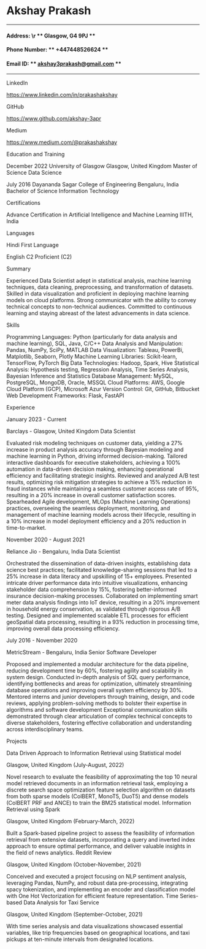 # Akshay Prakash
---
#### Address: \r ** Glasgow, G4 9PJ **
#### Phone Number: ** +447448526624 **
#### Email ID: ** akshay3prakash@gmail.com **
---

LinkedIn

https://www.linkedin.com/in/prakashakshay

GitHub

https://www.github.com/akshay-3apr

Medium

https://www.medium.com/@prakashakshay

Education and Training

December 2022
University of Glasgow Glasgow, United Kingdom
Master of Science Data Science

July 2016
Dayananda Sagar College of Engineering Bengaluru, India
Bachelor of Science Information Technology

Certifications

Advance Certification in Artificial Intelligence and Machine Learning
IIITH, India

Languages

Hindi
First Language
			

English
C2
Proficient (C2)
			

Summary

Experienced Data Scientist adept in statistical analysis, machine learning techniques, data cleaning, preprocessing, and transformation of datasets. Skilled in data visualization and proficient in deploying machine learning models on cloud platforms. Strong communicator with the ability to convey technical concepts to non-technical audiences. Committed to continuous learning and staying abreast of the latest advancements in data science.

Skills

Programming Languages: Python (particularly for data analysis and machine learning), SQL, Java, C/C++
Data Analysis and Manipulation: Pandas, NumPy, SciPy, MATLAB
Data Visualization: Tableau, PowerBi, Matplotlib, Seaborn, Plotly
Machine Learning Libraries: Scikit-learn, TensorFlow, PyTorch
Big Data Technologies: Hadoop, Spark, Hive
Statistical Analysis: Hypothesis testing, Regression Analysis, Time Series Analysis, Bayesian Inference and Statistics
Database Management: MySQL, PostgreSQL, MongoDB, Oracle, MSSQL
Cloud Platforms: AWS, Google Cloud Platform (GCP), Microsoft Azur
Version Control: Git, GitHub, Bitbucket
Web Development Frameworks: Flask, FastAPI

Experience

January 2023 - Current

Barclays - Glasgow, United Kingdom
Data Scientist

Evaluated risk modeling techniques on customer data, yielding a 27% increase in product analysis accuracy through Bayesian modeling and machine learning in Python, driving informed decision-making.
Tailored interactive dashboards for executive stakeholders, achieving a 100% automation in data-driven decision making, enhancing operational efficiency and facilitating strategic insights.
Reviewed and analyzed A/B test results, optimizing risk mitigation strategies to achieve a 15% reduction in fraud instances while maintaining a seamless customer access rate of 95%, resulting in a 20% increase in overall customer satisfaction scores.
Spearheaded Agile development, MLOps (Machine Learning Operations) practices, overseeing the seamless deployment, monitoring, and management of machine learning models across their lifecycle, resulting in a 10% increase in model deployment efficiency and a 20% reduction in time-to-market.

November 2020 - August 2021

Reliance Jio - Bengaluru, India
Data Scientist

Orchestrated the dissemination of data-driven insights, establishing data science best practices; facilitated knowledge-sharing sessions that led to a 25% increase in data literacy and upskilling of 15+ employees.
Presented intricate driver performance data into intuitive visualizations, enhancing stakeholder data comprehension by 15%, fostering better-informed insurance decision-making processes.
Collaborated on implementing smart meter data analysis findings into IoT device, resulting in a 20% improvement in household energy conservation, as validated through rigorous A/B testing.
Designed and implemented scalable ETL processes for efficient geoSpatial data processing, resulting in a 93% reduction in processing time, improving overall data processing efficiency.

July 2016 - November 2020

MetricStream - Bengaluru, India
Senior Software Developer

Proposed and implemented a modular architecture for the data pipeline, reducing development time by 60%, fostering agility and scalability in system design.
Conducted in-depth analysis of SQL query performance, identifying bottlenecks and areas for optimization, ultimately streamlining database operations and improving overall system efficiency by 30%.
Mentored interns and junior developers through training, design, and code reviews, applying problem-solving methods to bolster their expertise in algorithms and software development
Exceptional communication skills demonstrated through clear articulation of complex technical concepts to diverse stakeholders, fostering effective collaboration and understanding across interdisciplinary teams.

Projects

Data Driven Approach to Information Retrieval using Statistical model

Glasgow, United Kingdom (July-August, 2022)

Novel research to evaluate the feasibility of approximating the top 10 neural model retrieved documents in an information retrieval task, employing a discrete search space optimization feature selection algorithm on datasets from both sparse models (ColBERT, MonoT5, DuoT5) and dense models (ColBERT PRF and ANCE) to train the BM25 statistical model.
Information Retrieval using Spark

Glasgow, United Kingdom (February-March, 2022)

Built a Spark-based pipeline project to assess the feasibility of information retrieval from extensive datasets, incorporating a query and inverted index approach to ensure optimal performance, and deliver valuable insights in the field of news analytics.
Reddit Review

Glasgow, United Kingdom (October-November, 2021)

Conceived and executed a project focusing on NLP sentiment analysis, leveraging Pandas, NumPy, and robust data pre-processing, integrating spacy tokenization, and implementing an encoder and classification model with One Hot Vectorization for efficient feature representation.
Time Series-based Data Analysis for Taxi Service

Glasgow, United Kingdom (September-October, 2021)

With time series analysis and data visualizations showcased essential variables, like trip frequencies based on geographical locations, and taxi pickups at ten-minute intervals from designated locations.
